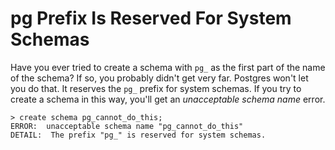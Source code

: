 # pg Prefix Is Reserved For System Schemas

Have you ever tried to create a schema with `pg_` as the first part of the
name of the schema? If so, you probably didn't get very far. Postgres won't
let you do that. It reserves the `pg_` prefix for system schemas. If you try
to create a schema in this way, you'll get an *unacceptable schema name*
error.

```
> create schema pg_cannot_do_this;
ERROR:  unacceptable schema name "pg_cannot_do_this"
DETAIL:  The prefix "pg_" is reserved for system schemas.
```

